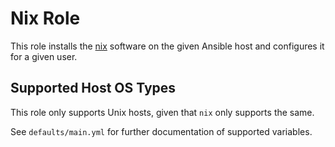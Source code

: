 Nix Role
========

This role installs the [nix][nix] software on the given Ansible host and configures it for
a given user.


Supported Host OS Types
-----------------------

This role only supports Unix hosts, given that `nix` only supports the same.

See `defaults/main.yml` for further documentation of supported variables.


[nix]: https://nixos.org/nix
